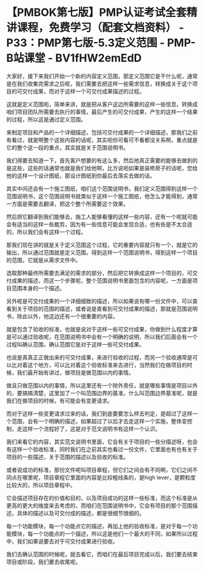# 【PMBOK第七版】PMP认证考试全套精讲课程，免费学习（配套文档资料） - P33：PMP第七版-5.3定义范围 - PMP-B站课堂 - BV1fHW2emEdD

大家好，接下来我们开始一个新的内容定义范围，那定义范围它是干什么呢，通常是在我们收集完需求之后呢，我们需要去把这样一些需求信息，转换成关于这个项目的可交付成果，而对于这样一个可交付成果描述的过程。

这就是定义范围呃，简单来讲，就是把从客户这边所需要的这样一些信息，转换成咱们项目团队所需要去执行的事情，最后产生的可交付成果，产生的这样一个结果的过程，所以这是通过定义范围。

来制定项目和产品的一个详细描述，包括可交付成果的一个详细描述，那我们之前有看过，就是啊整个这些内容的话呢，其实呃你可看可不看都没关系啊，重点就是它的整个这一段的重点，其实就是关于范围说明书。

我们得要去知道一下，首先客户想要的有这么多，然后他真正需要的能够去做到的是这些，这些的话通常也就是我们给他啊，比方说呃如果是装修房子的话呢，您给他的这样一个设计图纸，那设计图纸到你最后去落实去做的话。

其实中间还会有一个施工图纸，咱们这个范围说明书，我们定义范围得到这样一个范围说明书，这个范围说明书就类似于这样一个施工图纸，他怎么才能得到，通常一方面是需要去翻译，把这个整个所需要这个效果。

然后把它翻译到我们能够去，施工人能够看懂的这样一些内容，还有一个呢就可能会有适当的这样一些裁剪，因为有一些信息可能会发现合适，也有些是不太合适的，所以我们会有这样一个过程。

那我们现在讲的就是关于定义范围这个过程，它的重要内容就只有一个，就是它的输出，所以通过范围就是定义范围，得到这样一个范围说明书，得到这样一个项目的范围，它就是从需求文件中。

选取那种最终所需要去满足的需求的部分，然后把它转换成这样一个项目的，可交付成果的描述，而这一个步骤呢，整个范围说明书里面包含的内容呢，一方面是项目范围本身的一个描述。

另外呢是可交付成果的一个详细细致的描述，所以如果说有哪一份文件中，可以查看到关于项目的范围的描述，或者说是查看到可交付成果的描述，那就是范围说明书，除此以外，他这边还有一个很重要的内容。

就是包含了验收的标准，也就是说对于这样一些可交付成果，你做到什么程度才算是可以通过验收呢，在范围说明书中会有一个明确的说明，所以我们后面会有一个过程叫确认范围，确认范围它是对于这样一些可交付成果。

也说是真真正正做出来的可交付成果，来进行验收的过程，而另一个验收通常是可以比对着这个地方，可以比对着这个验收标准来去进行，当然我们在做项目的时候，我们最开始有讲过，做项目是做范围以内的事情。

做且只做范围以内的事情，所以这里还有一个除外责任，就是哪些事情是项目以外的，要搞搞清楚，这里加了一个叫范围边界的基准，什么叫范围边界基准呢，就是我们在做项目的时候，有可能会有变更请求。

而对于这样一些变更请求过来的话，我们到底要要怎么样去判定，是超过了这样一个范围，会有一个明确的描述，如果超过了以后才去走这样一个实施，整体变控制，走这样一个流程好了，这是对于范文说明书有这样一个认识。

我们来看它的内容，其实范文说明书里面，它会有关于项目的一些分描述呀，也会有这样一个验收标准，同时我们在之前其实也看过一份文件，它里面也有也有关于项目的一些描述，关于范围的描述以及验收的标准。

或者说成功的标准，那份文件呢叫项目章程，但它们之间会有不同啊，它们之间不同点在哪里呢，项目章程它里面的内容是比较粗线条的，是high lever，是颗粒度比较大的，所以项目章程中。

它会描述项目存在的价值和目的，以及项目成功的这样一些标准，而这个标准是从更高的更大的维度来去考虑的，而咱们在范围说明书中，它会有项目的那个范围描述，具体的描述以及可交付成的描述，都是很细节很细的。

每一个功能模块，每一个功能点它的描述，再加上他的验收标准，是对于每一个功能模块，每一个功能点的一个描述，所以这是他们一个最大的不同，如果所以过程中，我们如果说要去对于可交付成果进行验收。

我们去确认范围的时候呢，就去看它，而咱们在最后项目完成以后，我们要去结束项目或阶段，我们要去收尾呢。